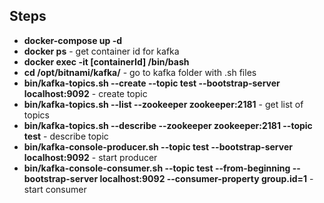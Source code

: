 ## Steps
- **docker-compose up -d**
- **docker ps** - get container id for kafka
- **docker exec -it [containerId] /bin/bash**
- **cd /opt/bitnami/kafka/** - go to kafka folder with .sh files
- **bin/kafka-topics.sh --create --topic test --bootstrap-server localhost:9092** - create topic
- **bin/kafka-topics.sh --list --zookeeper zookeeper:2181** - get list of topics
- **bin/kafka-topics.sh --describe --zookeeper zookeeper:2181 --topic test** - describe topic
- **bin/kafka-console-producer.sh --topic test --bootstrap-server localhost:9092** - start producer
- **bin/kafka-console-consumer.sh --topic test --from-beginning --bootstrap-server localhost:9092 --consumer-property group.id=1** - start consumer